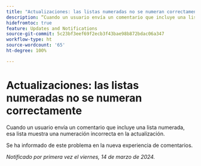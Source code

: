 ```yaml
---
title: "Actualizaciones: las listas numeradas no se numeran correctamente"
description: “Cuando un usuario envía un comentario que incluye una lista numerada, esa lista muestra una numeración incorrecta en la actualización”.
hidefromtoc: true
feature: Updates and Notifications
source-git-commit: 5c23bf3eef69f2ecb3f43bae98b872bdac06a347
workflow-type: ht
source-wordcount: '65'
ht-degree: 100%

---
```



# Actualizaciones: las listas numeradas no se numeran correctamente

Cuando un usuario envía un comentario que incluye una lista numerada, esa lista muestra una numeración incorrecta en la actualización.

Se ha informado de este problema en la nueva experiencia de comentarios.

_Notificado por primera vez el viernes, 14 de marzo de 2024._
